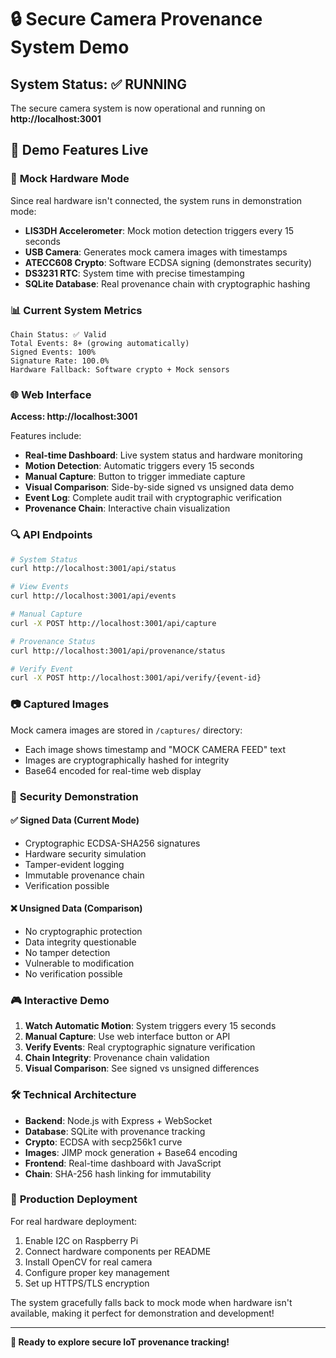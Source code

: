 # 🔒 Secure Camera Provenance System Demo

## System Status: ✅ RUNNING

The secure camera system is now operational and running on **http://localhost:3001**

## 🎯 Demo Features Live

### 🔴 **Mock Hardware Mode**
Since real hardware isn't connected, the system runs in demonstration mode:

- **LIS3DH Accelerometer**: Mock motion detection triggers every 15 seconds
- **USB Camera**: Generates mock camera images with timestamps
- **ATECC608 Crypto**: Software ECDSA signing (demonstrates security)
- **DS3231 RTC**: System time with precise timestamping
- **SQLite Database**: Real provenance chain with cryptographic hashing

### 📊 **Current System Metrics**
```
Chain Status: ✅ Valid
Total Events: 8+ (growing automatically)
Signed Events: 100%
Signature Rate: 100.0%
Hardware Fallback: Software crypto + Mock sensors
```

### 🌐 **Web Interface**
**Access: http://localhost:3001**

Features include:
- **Real-time Dashboard**: Live system status and hardware monitoring
- **Motion Detection**: Automatic triggers every 15 seconds
- **Manual Capture**: Button to trigger immediate capture
- **Visual Comparison**: Side-by-side signed vs unsigned data demo
- **Event Log**: Complete audit trail with cryptographic verification
- **Provenance Chain**: Interactive chain visualization

### 🔍 **API Endpoints**
```bash
# System Status
curl http://localhost:3001/api/status

# View Events
curl http://localhost:3001/api/events

# Manual Capture
curl -X POST http://localhost:3001/api/capture

# Provenance Status
curl http://localhost:3001/api/provenance/status

# Verify Event
curl -X POST http://localhost:3001/api/verify/{event-id}
```

### 📷 **Captured Images**
Mock camera images are stored in `/captures/` directory:
- Each image shows timestamp and "MOCK CAMERA FEED" text
- Images are cryptographically hashed for integrity
- Base64 encoded for real-time web display

### 🔐 **Security Demonstration**

#### ✅ **Signed Data** (Current Mode)
- Cryptographic ECDSA-SHA256 signatures
- Hardware security simulation
- Tamper-evident logging
- Immutable provenance chain
- Verification possible

#### ❌ **Unsigned Data** (Comparison)
- No cryptographic protection
- Data integrity questionable
- No tamper detection
- Vulnerable to modification
- No verification possible

### 🎮 **Interactive Demo**

1. **Watch Automatic Motion**: System triggers every 15 seconds
2. **Manual Capture**: Use web interface button or API
3. **Verify Events**: Real cryptographic signature verification
4. **Chain Integrity**: Provenance chain validation
5. **Visual Comparison**: See signed vs unsigned differences

### 🛠 **Technical Architecture**

- **Backend**: Node.js with Express + WebSocket
- **Database**: SQLite with provenance tracking
- **Crypto**: ECDSA with secp256k1 curve
- **Images**: JIMP mock generation + Base64 encoding
- **Frontend**: Real-time dashboard with JavaScript
- **Chain**: SHA-256 hash linking for immutability

### 🚀 **Production Deployment**

For real hardware deployment:
1. Enable I2C on Raspberry Pi
2. Connect hardware components per README
3. Install OpenCV for real camera
4. Configure proper key management
5. Set up HTTPS/TLS encryption

The system gracefully falls back to mock mode when hardware isn't available, making it perfect for demonstration and development!

---

**🎯 Ready to explore secure IoT provenance tracking!**